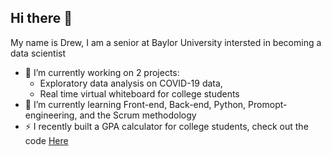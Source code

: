 ## Hi there 👋

My name is Drew, I am a senior at Baylor University intersted in becoming a data scientist 


- 🔭 I’m currently working on 2 projects:
    - Exploratory data analysis on COVID-19 data,
    - Real time virtual whiteboard for college students 
- 🌱 I’m currently learning Front-end, Back-end, Python, Promopt-engineering, and the Scrum methodology 
- ⚡ I recently built a GPA calculator for college students, check out the code [Here](https://github.com/dreweichhorn/GPA_Calculator)


<!--
**dreweichhorn/dreweichhorn** is a ✨ _special_ ✨ repository because its `README.md` (this file) appears on your GitHub profile.

Here are some ideas to get you started:

- 🔭 I’m currently working on ...
- 🌱 I’m currently learning ...
- 👯 I’m looking to collaborate on ...
- 🤔 I’m looking for help with ...
- 💬 Ask me about ...
- 📫 How to reach me: ...
- 😄 Pronouns: ...
- ⚡ Fun fact: ...
-->

